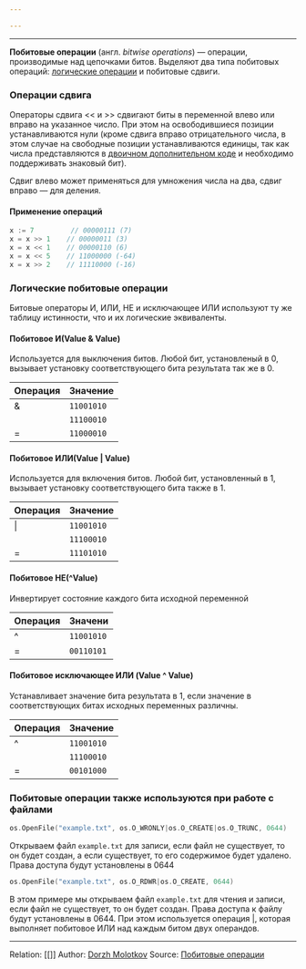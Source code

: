 ```yaml
---

---
```

---

**Побитовые операции** (англ. _bitwise operations_) — операции, производимые над цепочками битов. Выделяют два типа побитовых операций: [логические операции](https://neerc.ifmo.ru/wiki/index.php?title=%D0%9E%D0%BF%D1%80%D0%B5%D0%B4%D0%B5%D0%BB%D0%B5%D0%BD%D0%B8%D0%B5_%D0%B1%D1%83%D0%BB%D0%B5%D0%B2%D0%BE%D0%B9_%D1%84%D1%83%D0%BD%D0%BA%D1%86%D0%B8%D0%B8 "Определение булевой функции") и побитовые сдвиги.

### Операции сдвига

Операторы сдвига << и >> сдвигают биты в переменной влево или вправо на указанное число. При этом на освободившиеся позиции устанавливаются нули (кроме сдвига вправо отрицательного числа, в этом случае на свободные позиции устанавливаются единицы, так как числа представляются в [двоичном дополнительном коде](obsidian://open?vault=GoLect&file=%D0%94%D0%BE%D0%BF%D0%BE%D0%BB%D0%BD%D0%B8%D1%82%D0%B5%D0%BB%D1%8C%D0%BD%D1%8B%D0%B9%20%D0%BA%D0%BE%D0%B4) и необходимо поддерживать знаковый бит).

Сдвиг влево может применяться для умножения числа на два, сдвиг вправо — для деления.

#### Применение операций

```go
x := 7         // 00000111 (7)
x = x >> 1    // 00000011 (3)
x = x << 1    // 00000110 (6)
x = x << 5    // 11000000 (-64)
x = x >> 2    // 11110000 (-16)
```

### Логические побитовые операции

Битовые операторы И, ИЛИ, НЕ и исключающее ИЛИ используют ту же таблицу истинности, что и их логические эквиваленты.
#### Побитовое И(Value & Value)

Используется для выключения битов. Любой бит, установленый в 0, вызывает установку соответствующего бита результата так же в 0.

| Операция | Значение |
| -------- | -------- |
| &        | `11001010` |
|         |`11100010`  |
| =        |`11000010`  |

#### Побитовое ИЛИ(Value | Value)

Используется для включения битов. Любой бит, установленный в 1, вызывает установку соответствующего бита также в 1.

| Операция | Значение |
| -------- | -------- |
| \|        | `11001010` |
|         |`11100010`  |
| =        |`11101010` | 

#### Побитовое НЕ(^Value)

Инвертирует состояние каждого бита исходной переменной

| Операция | Значени  |
| -------- | -------- |
| ^        | `11001010` |
| =        | `00110101` | 

#### Побитовое исключающее ИЛИ (Value ^ Value)

Устанавливает значение бита результата в 1, если значение  в соответствующих битах исходных переменных различны.

| Операция | Значение |
| -------- | -------- |
| ^        | `11001010` |
|          | `11100010` |
| =        | `00101000` | 

### Побитовые операции также используются при работе с файлами

```go
os.OpenFile("example.txt", os.O_WRONLY|os.O_CREATE|os.O_TRUNC, 0644)
```

Открываем файл `example.txt` для записи, если файл не существует, то он будет создан, а если существует, то его содержимое будет удалено. Права доступа будут установлены в 0644

```go
os.OpenFile("example.txt", os.O_RDWR|os.O_CREATE, 0644)
```

В этом примере мы открываем файл `example.txt` для чтения и записи, если файл не существует, то он будет создан. Права доступа к файлу будут установлены в 0644. При этом используется операция |, которая выполняет побитовое ИЛИ над каждым битом двух операндов.

---
Relation: [[]]
Author: [Dorzh Molotkov](!)
Source: [Побитовые операции](!https://neerc.ifmo.ru/wiki/index.php?title=%D0%9F%D0%BE%D0%B1%D0%B8%D1%82%D0%BE%D0%B2%D1%8B%D0%B5_%D0%BE%D0%BF%D0%B5%D1%80%D0%B0%D1%86%D0%B8%D0%B8)